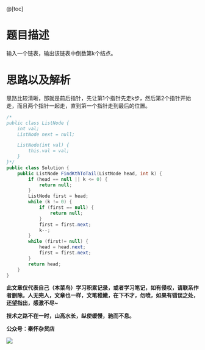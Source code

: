 @[toc]
# 题目描述
输入一个链表，输出该链表中倒数第k个结点。

# 思路以及解析
思路比较清晰，那就是前后指针，先让第1个指针先走k步，然后第2个指针开始走，而且两个指针一起走，直到第一个指针走到最后的位置。

```java
/*
public class ListNode {
    int val;
    ListNode next = null;

    ListNode(int val) {
        this.val = val;
    }
}*/
public class Solution {
    public ListNode FindKthToTail(ListNode head, int k) {
        if (head == null || k <= 0) {
            return null;
        }
        ListNode first = head;
        while (k != 0) {
            if (first == null) {
                return null;
            }
            first = first.next;
            k--;
        }
        while (first!= null) {
            head = head.next;
            first = first.next;
        }
        return head;
    }
}
```
**此文章仅代表自己（本菜鸟）学习积累记录，或者学习笔记，如有侵权，请联系作者删除。人无完人，文章也一样，文笔稚嫩，在下不才，勿喷，如果有错误之处，还望指出，感激不尽~**

**技术之路不在一时，山高水长，纵使缓慢，驰而不息。**

**公众号：秦怀杂货店**

![](https://img-blog.csdnimg.cn/img_convert/7d98fb66172951a2f1266498e004e830.png)
